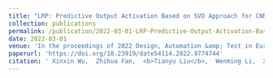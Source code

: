 ```yaml
---
title: "LRP: Predictive Output Activation Based on SVD Approach for CNNs Acceleration"
collection: publications
permalink: /publication/2022-03-01-LRP-Predictive-Output-Activation-Based-on-SVD-Approach-for-CNN-s-Acceleration
date: 2022-03-01
venue: 'In the proceedings of 2022 Design, Automation &amp; Test in Europe Conference &amp; Exhibition (DATE)'
paperurl: 'https://doi.org/10.23919/date54114.2022.9774744'
citation: ' Xinxin Wu,  Zhihua Fan,  <b>Tianyu Liu</b>,  Wenming Li,  Xiaochun Ye,  Dongrui Fan, &quot;LRP: Predictive Output Activation Based on SVD Approach for CNNs Acceleration.&quot; In the proceedings of 2022 Design, Automation & Test in Europe Conference & Exhibition (DATE), 2022.'
---
```




